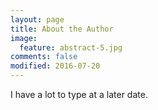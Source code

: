 ```yaml
---
layout: page
title: About the Author
image:
  feature: abstract-5.jpg
comments: false
modified: 2016-07-20
---
```


I have a lot to type at a later date.
